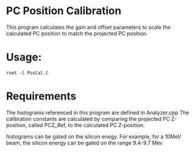 # PC Position Calibration

This program calculates the gain and offset parameters to scale the calculated PC position to match the projected PC position.

# Usage: 
````
root -l PosCal.C
````

# Requirements

The histograms referenced in this program are defined in Analyzer.cpp
The calibration constants are calculated by comparing the projected PC Z-position, called PCZ_Ref, to the calculated PC Z-position.

histograms can be gated on the silicon enegy. For example, for a 10MeV beam, the silicon energy can be gated on the range 9.4-9.7 Mev
